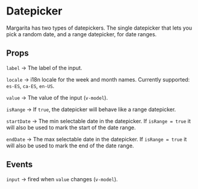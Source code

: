 # Datepicker

Margarita has two types of datepickers. The single datepicker that lets you pick a random date, and a range datepicker, for date ranges.

## Props

`label` -> The label of the input.

`locale` -> i18n locale for the week and month names. Currently supported: `es-ES`, `ca-ES`, `en-US`.

`value` -> The value of the input (`v-model`).

`isRange` -> If `true`, the datepicker will behave like a range datepicker.

`startDate` -> The min selectable date in the datepicker. If `isRange = true` it will also be used to mark the start of the date range.

`endDate` -> The max selectable date in the datepicker. If `isRange = true` it will also be used to mark the end of the date range.

## Events

`input` -> fired when `value` changes (`v-model`).

